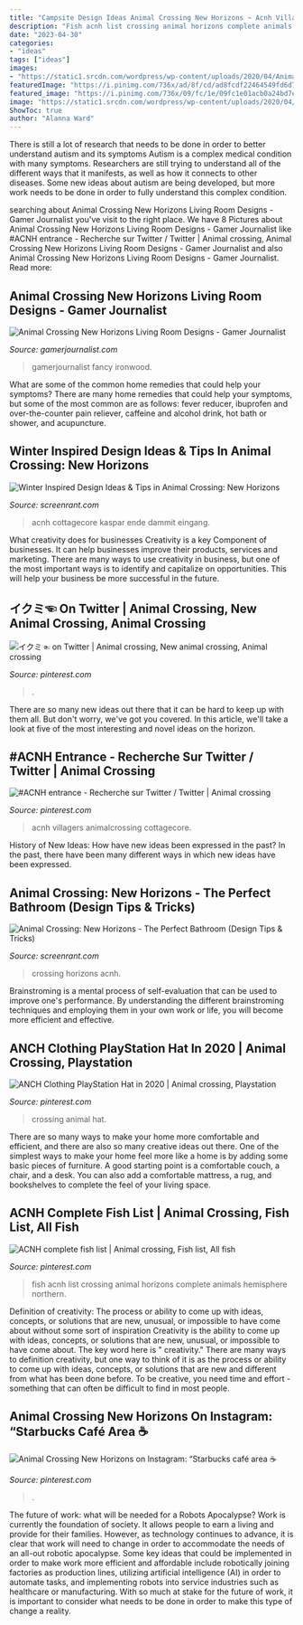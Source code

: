 ```yaml
---
title: "Campsite Design Ideas Animal Crossing New Horizons ~ Acnh Villagers Animalcrossing Cottagecore"
description: "Fish acnh list crossing animal horizons complete animals hemisphere northern"
date: "2023-04-30"
categories:
- "ideas"
tags: ["ideas"]
images:
- "https://static1.srcdn.com/wordpress/wp-content/uploads/2020/04/Animal-Crossing-New-Horizons-Bathroom.jpg"
featuredImage: "https://i.pinimg.com/736x/ad/8f/cd/ad8fcdf22464549fd6d7794202816da6.jpg"
featured_image: "https://i.pinimg.com/736x/09/fc/1e/09fc1e01acb0a24bd7e38b8d35f4e60d.jpg"
image: "https://static1.srcdn.com/wordpress/wp-content/uploads/2020/04/Animal-Crossing-New-Horizons-Bathroom.jpg"
ShowToc: true
author: "Alanna Ward"
---
```



There is still a lot of research that needs to be done in order to better understand autism and its symptoms
Autism is a complex medical condition with many symptoms. Researchers are still trying to understand all of the different ways that it manifests, as well as how it connects to other diseases. Some new ideas about autism are being developed, but more work needs to be done in order to fully understand this complex condition.

	

		
searching about Animal Crossing New Horizons Living Room Designs - Gamer Journalist you've visit to the right place. We have 8 Pictures about Animal Crossing New Horizons Living Room Designs - Gamer Journalist like #ACNH entrance - Recherche sur Twitter / Twitter | Animal crossing, Animal Crossing New Horizons Living Room Designs - Gamer Journalist and also Animal Crossing New Horizons Living Room Designs - Gamer Journalist. Read more:
		
    
## Animal Crossing New Horizons Living Room Designs - Gamer Journalist

<img loading=lazy src="https://cdn.gamerjournalist.com/primary/2020/05/Animal-Crossing-New-Horizons-Living-Room-Designs-6-1.jpg" onerror="this.onerror=null;this.src='https://tse1.mm.bing.net/th?id=OIP.6H6qtdXv6cG7bXg_eneaZAHaEK&amp;pid=15.1';" alt="Animal Crossing New Horizons Living Room Designs - Gamer Journalist">

_Source: gamerjournalist.com_

>gamerjournalist fancy ironwood. 

	

What are some of the common home remedies that could help your symptoms?
There are many home remedies that could help your symptoms, but some of the most common are as follows: fever reducer, ibuprofen and over-the-counter pain reliever, caffeine and alcohol drink, hot bath or shower, and acupuncture.

    
## Winter Inspired Design Ideas &amp; Tips In Animal Crossing: New Horizons

<img loading=lazy src="https://static0.srcdn.com/wordpress/wp-content/uploads/2020/07/Animal-Crossing-New-Horizons-Winter-Themed-Island-entrance.jpg" onerror="this.onerror=null;this.src='https://tse2.mm.bing.net/th?id=OIP.vbLJ2wfFR4-KQRyLOJpliwHaDt&amp;pid=15.1';" alt="Winter Inspired Design Ideas &amp; Tips in Animal Crossing: New Horizons">

_Source: screenrant.com_

>acnh cottagecore kaspar ende dammit eingang. 

	

What creativity does for businesses
Creativity is a key Component of businesses. It can help businesses improve their products, services and marketing. There are many ways to use creativity in business, but one of the most important ways is to identify and capitalize on opportunities. This will help your business be more successful in the future.

    
## イクミ☜ On Twitter | Animal Crossing, New Animal Crossing, Animal Crossing

<img loading=lazy src="https://i.pinimg.com/736x/09/fc/1e/09fc1e01acb0a24bd7e38b8d35f4e60d.jpg" onerror="this.onerror=null;this.src='https://tse3.mm.bing.net/th?id=OIP.1jvWNSYJoax9BzDdj34hYQHaEK&amp;pid=15.1';" alt="イクミ☜ on Twitter | Animal crossing, New animal crossing, Animal crossing">

_Source: pinterest.com_

>. 

	

There are so many new ideas out there that it can be hard to keep up with them all. But don't worry, we've got you covered. In this article, we'll take a look at five of the most interesting and novel ideas on the horizon.

    
## #ACNH Entrance - Recherche Sur Twitter / Twitter | Animal Crossing

<img loading=lazy src="https://i.pinimg.com/736x/ad/8f/cd/ad8fcdf22464549fd6d7794202816da6.jpg" onerror="this.onerror=null;this.src='https://tse1.mm.bing.net/th?id=OIP.Cj8fq_sEFmlFH4J-_BdiYwHaEK&amp;pid=15.1';" alt="#ACNH entrance - Recherche sur Twitter / Twitter | Animal crossing">

_Source: pinterest.com_

>acnh villagers animalcrossing cottagecore. 

	

History of New Ideas: How have new ideas been expressed in the past?
In the past, there have been many different ways in which new ideas have been expressed.

    
## Animal Crossing: New Horizons - The Perfect Bathroom (Design Tips &amp; Tricks)

<img loading=lazy src="https://static1.srcdn.com/wordpress/wp-content/uploads/2020/04/Animal-Crossing-New-Horizons-Bathroom.jpg" onerror="this.onerror=null;this.src='https://tse4.mm.bing.net/th?id=OIP.reBZttX3L04HX_MVmCVB0gHaDt&amp;pid=15.1';" alt="Animal Crossing: New Horizons - The Perfect Bathroom (Design Tips &amp; Tricks)">

_Source: screenrant.com_

>crossing horizons acnh. 

	

Brainstroming is a mental process of self-evaluation that can be used to improve one's performance. By understanding the different brainstroming techniques and employing them in your own work or life, you will become more efficient and effective.

    
## ANCH Clothing PlayStation Hat In 2020 | Animal Crossing, Playstation

<img loading=lazy src="https://i.pinimg.com/736x/e8/c5/9b/e8c59bcf7d2a6956645ee1dd0b444871.jpg" onerror="this.onerror=null;this.src='https://tse2.mm.bing.net/th?id=OIP.wJGKNOFWnosUG4zLyglmfAHaEK&amp;pid=15.1';" alt="ANCH Clothing PlayStation Hat in 2020 | Animal crossing, Playstation">

_Source: pinterest.com_

>crossing animal hat. 

	

There are so many ways to make your home more comfortable and efficient, and there are also so many creative ideas out there. One of the simplest ways to make your home feel more like a home is by adding some basic pieces of furniture. A good starting point is a comfortable couch, a chair, and a desk. You can also add a comfortable mattress, a rug, and bookshelves to complete the feel of your living space.

    
## ACNH Complete Fish List | Animal Crossing, Fish List, All Fish

<img loading=lazy src="https://i.pinimg.com/736x/ca/e7/f5/cae7f59f2a91fcf5e6286b3cb95b59ff.jpg" onerror="this.onerror=null;this.src='https://tse4.mm.bing.net/th?id=OIP.lg0NGkBmmEUPXjRepY4nZAHaFj&amp;pid=15.1';" alt="ACNH complete fish list | Animal crossing, Fish list, All fish">

_Source: pinterest.com_

>fish acnh list crossing animal horizons complete animals hemisphere northern. 

	

Definition of creativity: The process or ability to come up with ideas, concepts, or solutions that are new, unusual, or impossible to have come about without some sort of inspiration
Creativity is the ability to come up with ideas, concepts, or solutions that are new, unusual, or impossible to have come about. The key word here is " creativity." There are many ways to definition creativity, but one way to think of it is as the process or ability to come up with ideas, concepts, or solutions that are new and different from what has been done before. To be creative, you need time and effort - something that can often be difficult to find in most people.

    
## Animal Crossing New Horizons On Instagram: “Starbucks Café Area ☕️

<img loading=lazy src="https://i.pinimg.com/736x/39/0e/12/390e12190811f55098f4e38d6962dacb.jpg" onerror="this.onerror=null;this.src='https://tse3.mm.bing.net/th?id=OIP.gacFtNa92MqpfNGQ-nUWCgHaEK&amp;pid=15.1';" alt="Animal Crossing New Horizons on Instagram: “Starbucks café area ☕️">

_Source: pinterest.com_

>. 

	

The future of work: what will be needed for a Robots Apocalypse?
Work is currently the foundation of society. It allows people to earn a living and provide for their families. However, as technology continues to advance, it is clear that work will need to change in order to accommodate the needs of an all-out robotic apocalypse. Some key ideas that could be implemented in order to make work more efficient and affordable include robotically joining factories as production lines, utilizing artificial intelligence (AI) in order to automate tasks, and implementing robots into service industries such as healthcare or manufacturing. With so much at stake for the future of work, it is important to consider what needs to be done in order to make this type of change a reality.

